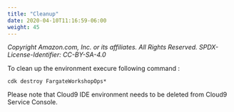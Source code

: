 ```yaml
---
title: "Cleanup"
date: 2020-04-10T11:16:59-06:00
weight: 45
---
```


_Copyright Amazon.com, Inc. or its affiliates. All Rights Reserved. SPDX-License-Identifier: CC-BY-SA-4.0_

To clean up the environment execure following command :

    cdk destroy FargateWorkshopOps*

Please note that Cloud9 IDE environment needs to be deleted from Cloud9 Service Console.
